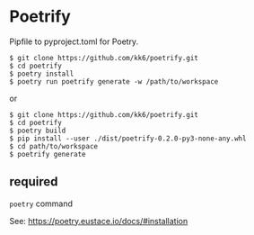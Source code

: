 # Poetrify

Pipfile to pyproject.toml for Poetry.

```
$ git clone https://github.com/kk6/poetrify.git
$ cd poetrify
$ poetry install
$ poetry run poetrify generate -w /path/to/workspace
```

or

```
$ git clone https://github.com/kk6/poetrify.git
$ cd poetrify
$ poetry build
$ pip install --user ./dist/poetrify-0.2.0-py3-none-any.whl
$ cd path/to/workspace
$ poetrify generate
```

## required

`poetry` command

See: https://poetry.eustace.io/docs/#installation
